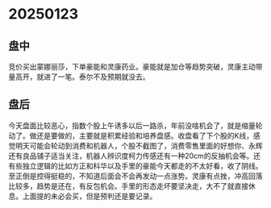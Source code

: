 # 20250123



## 盘中

竞价买出蒙娜丽莎，下单豪能和灵康药业。豪能就是加仓等趋势突破，灵康主动带量高开，就进了一笔。泰尔不及预期就没去。

## 盘后

今天盘面比较恶心，指数个股上午诱多以后一路杀，年前没啥机会了，就是缩量轮动了。做还是要做的，主要就是积累经验和培养盘感。收盘看了下个股的K线，感觉明天可能会轮动到消费和机器人，个股不截图了，消费零售里面的好想你、永辉还有良品铺子适当关注，机器人辨识度柯力传感还有一种20cm的反抽机会等。还有些独立逻辑的比如方正和科华以及手里的豪能今天都走的不太好看，收了阴线。至正倒是控得挺稳的，不知道后面会不会再发动一点涨势。灵康有点挫，冲高回落比较多，趋势是还在，有反包机会。手里的形态走坏要坚决走，大不了就直接休息。上面提的未必会买，但是预判还是要记录。
